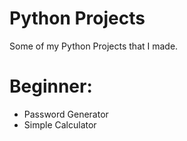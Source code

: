 # Python Projects
Some of my Python Projects that I made.

# Beginner:
- Password Generator
- Simple Calculator
